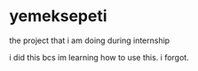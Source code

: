 # yemeksepeti
the project that i am doing during internship

i did this bcs im learning how to use this. i forgot.
